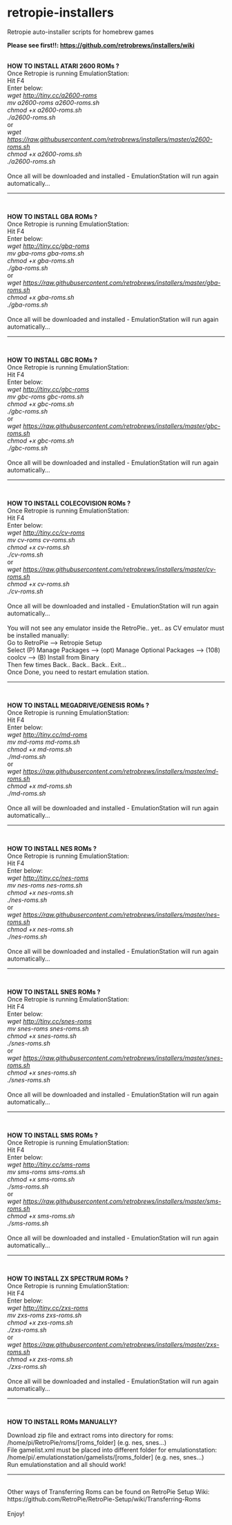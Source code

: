 # retropie-installers
Retropie auto-installer scripts for homebrew games

<b>Please see first!!: https://github.com/retrobrews/installers/wiki</b><br /><br />

<b>HOW TO INSTALL ATARI 2600 ROMs ?</b><br />
Once Retropie is running EmulationStation:<br />
Hit F4
<br />
Enter below:<br />
<i>wget http://tiny.cc/a2600-roms</i><br />
<i>mv a2600-roms a2600-roms.sh</i><br />
<i>chmod +x a2600-roms.sh</i><br />
<i>./a2600-roms.sh</i><br />
or <br />
<i>wget https://raw.githubusercontent.com/retrobrews/installers/master/a2600-roms.sh</i><br />
<i>chmod +x a2600-roms.sh</i><br />
<i>./a2600-roms.sh</i><br />
<br />
Once all will be downloaded and installed - EmulationStation will run again automatically...<br />
<hr>
<br />


<b>HOW TO INSTALL GBA ROMs ?</b><br />
Once Retropie is running EmulationStation:<br />
Hit F4
<br />
Enter below:<br />
<i>wget http://tiny.cc/gba-roms</i><br />
<i>mv gba-roms gba-roms.sh</i><br />
<i>chmod +x gba-roms.sh</i><br />
<i>./gba-roms.sh</i><br />
or <br />
<i>wget https://raw.githubusercontent.com/retrobrews/installers/master/gba-roms.sh</i><br />
<i>chmod +x gba-roms.sh</i><br />
<i>./gba-roms.sh</i><br />
<br />
Once all will be downloaded and installed - EmulationStation will run again automatically...<br />
<hr>
<br />

<b>HOW TO INSTALL GBC ROMs ?</b><br />
Once Retropie is running EmulationStation:<br />
Hit F4
<br />
Enter below:<br />
<i>wget http://tiny.cc/gbc-roms</i><br />
<i>mv gbc-roms gbc-roms.sh</i><br />
<i>chmod +x gbc-roms.sh</i><br />
<i>./gbc-roms.sh</i><br />
or <br />
<i>wget https://raw.githubusercontent.com/retrobrews/installers/master/gbc-roms.sh</i><br />
<i>chmod +x gbc-roms.sh</i><br />
<i>./gbc-roms.sh</i><br />
<br />
Once all will be downloaded and installed - EmulationStation will run again automatically...<br />
<hr>
<br />

<b>HOW TO INSTALL COLECOVISION ROMs ?</b><br />
Once Retropie is running EmulationStation:<br />
Hit F4
<br />
Enter below:<br />
<i>wget http://tiny.cc/cv-roms</i><br />
<i>mv cv-roms cv-roms.sh</i><br />
<i>chmod +x cv-roms.sh</i><br />
<i>./cv-roms.sh</i><br />
or <br />
<i>wget https://raw.githubusercontent.com/retrobrews/installers/master/cv-roms.sh</i><br />
<i>chmod +x cv-roms.sh</i><br />
<i>./cv-roms.sh</i><br />
<br />
Once all will be downloaded and installed - EmulationStation will run again automatically...<br />
<br />
You will not see any emulator inside the RetroPie.. yet.. as CV emulator must be installed manually:
<br />
Go to RetroPie --> Retropie Setup<br />
Select (P) Manage Packages --> (opt) Manage Optional Packages --> (108) coolcv --> (B) Install from Binary<br />
Then few times Back.. Back.. Back.. Exit...<br />
Once Done, you need to restart emulation station.<br />
<hr>
<br />


<b>HOW TO INSTALL MEGADRIVE/GENESIS ROMs ?</b><br />
Once Retropie is running EmulationStation:<br />
Hit F4
<br />
Enter below:<br />
<i>wget http://tiny.cc/md-roms</i><br />
<i>mv md-roms md-roms.sh</i><br />
<i>chmod +x md-roms.sh</i><br />
<i>./md-roms.sh</i><br />
or<br />
<i>wget https://raw.githubusercontent.com/retrobrews/installers/master/md-roms.sh</i><br />
<i>chmod +x md-roms.sh</i><br />
<i>./md-roms.sh</i><br />
<br />
Once all will be downloaded and installed - EmulationStation will run again automatically...<br />
<hr>
<br />


<b>HOW TO INSTALL NES ROMs ?</b><br />
Once Retropie is running EmulationStation:<br />
Hit F4
<br />
Enter below:<br />
<i>wget http://tiny.cc/nes-roms</i><br />
<i>mv nes-roms nes-roms.sh</i><br />
<i>chmod +x nes-roms.sh</i><br />
<i>./nes-roms.sh</i><br />
or<br />
<i>wget https://raw.githubusercontent.com/retrobrews/installers/master/nes-roms.sh</i><br />
<i>chmod +x nes-roms.sh</i><br />
<i>./nes-roms.sh</i><br />
<br />
Once all will be downloaded and installed - EmulationStation will run again automatically...<br />
<hr>
<br />


<b>HOW TO INSTALL SNES ROMs ?</b><br />
Once Retropie is running EmulationStation:<br />
Hit F4
<br />
Enter below:<br />
<i>wget http://tiny.cc/snes-roms</i><br />
<i>mv snes-roms snes-roms.sh</i><br />
<i>chmod +x snes-roms.sh</i><br />
<i>./snes-roms.sh</i><br />
or <br />
<i>wget https://raw.githubusercontent.com/retrobrews/installers/master/snes-roms.sh</i><br />
<i>chmod +x snes-roms.sh</i><br />
<i>./snes-roms.sh</i><br />
<br />
Once all will be downloaded and installed - EmulationStation will run again automatically...<br />
<hr>
<br />

<b>HOW TO INSTALL SMS ROMs ?</b><br />
Once Retropie is running EmulationStation:<br />
Hit F4
<br />
Enter below:<br />
<i>wget http://tiny.cc/sms-roms</i><br />
<i>mv sms-roms sms-roms.sh</i><br />
<i>chmod +x sms-roms.sh</i><br />
<i>./sms-roms.sh</i><br />
or <br />
<i>wget https://raw.githubusercontent.com/retrobrews/installers/master/sms-roms.sh</i><br />
<i>chmod +x sms-roms.sh</i><br />
<i>./sms-roms.sh</i><br />
<br />
Once all will be downloaded and installed - EmulationStation will run again automatically...<br />
<hr>
<br />

<b>HOW TO INSTALL ZX SPECTRUM ROMs ?</b><br />
Once Retropie is running EmulationStation:<br />
Hit F4
<br />
Enter below:<br />
<i>wget http://tiny.cc/zxs-roms</i><br />
<i>mv zxs-roms zxs-roms.sh</i><br />
<i>chmod +x zxs-roms.sh</i><br />
<i>./zxs-roms.sh</i><br />
or <br />
<i>wget https://raw.githubusercontent.com/retrobrews/installers/master/zxs-roms.sh</i><br />
<i>chmod +x zxs-roms.sh</i><br />
<i>./zxs-roms.sh</i><br />
<br />
Once all will be downloaded and installed - EmulationStation will run again automatically...<br />
<hr>
<br />


<b>HOW TO INSTALL ROMs MANUALLY?</b><br />

Download zip file and extract roms into directory for roms:<br />
/home/pi/RetroPie/roms/[roms_folder] (e.g. nes, snes...)</i><br />
File gamelist.xml must be placed into different folder for emulationstation:<br />
/home/pi/.emulationstation/gamelists/[roms_folder] (e.g. nes, snes...)</i><br />
Run emulationstation and all should work!<br />
<hr>
<br />
Other ways of Transferring Roms can be found on RetroPie Setup Wiki:<br />
https://github.com/RetroPie/RetroPie-Setup/wiki/Transferring-Roms
<br /><br />
Enjoy!

